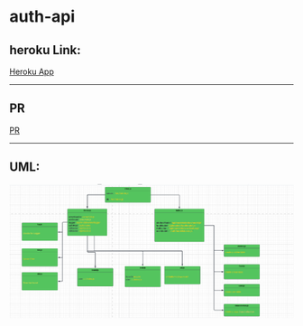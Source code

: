 # auth-api

## heroku Link:

 [Heroku App](https://haimour-auth-api.herokuapp.com/)

___



## PR
 [PR ](https://github.com/mohammadhaimour/auth-api/branches)
 ___

## UML:

![](./UML/class08.PNG)
